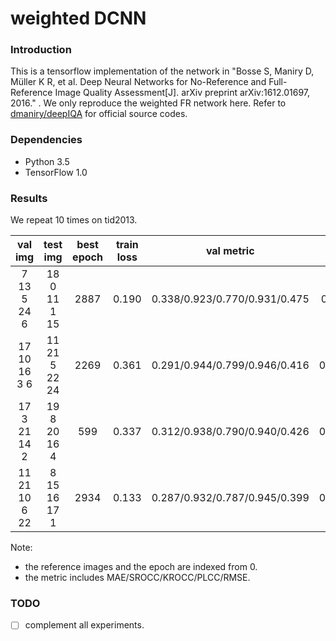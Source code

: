 # weighted DCNN

### Introduction
This is a tensorflow implementation of the network in "Bosse S, Maniry D, Müller K R, et al. Deep Neural Networks for No-Reference and Full-Reference Image Quality Assessment[J]. arXiv preprint arXiv:1612.01697, 2016." .
We only reproduce the weighted FR network here. Refer to [dmaniry/deepIQA][source code] for official source codes.

### Dependencies
- Python 3.5
- TensorFlow 1.0

### Results
We repeat 10 times on tid2013.

| val img | test img | best epoch | train loss|  val metric | test metric |
|:-----:|:-----:|:-----:|:-----:|:-----:| :-----:|
| 7 13 5 24 6 | 18 0 11 1 15 | 2887 | 0.190 | 0.338/0.923/0.770/0.931/0.475 | 0.324/0.936/0.7850.939/0.434 |
| 17 10 16  3  6 | 11 21  5 22 24 | 2269 | 0.361 | 0.291/0.944/0.799/0.946/0.416 | 0.461/0.868/0.691/0.869/0.635 |
| 17  3 21 14  2 | 19  8 20 16  4 | 599 | 0.337 | 0.312/0.938/0.790/0.940/0.426 | 0.292/0.936/0.794/0.946/0.418 |
| 11 21 10 6 22 | 8 15 16 17 1| 2934 | 0.133 | 0.287/0.932/0.787/0.945/0.399 | 0.330/0.926/0.774/0.934/0.447 |

Note:
- the reference images and the epoch are indexed from 0.
- the metric  includes  MAE/SROCC/KROCC/PLCC/RMSE.

### TODO
- [ ] complement all experiments.

[source code]: https://github.com/dmaniry/deepIQA
